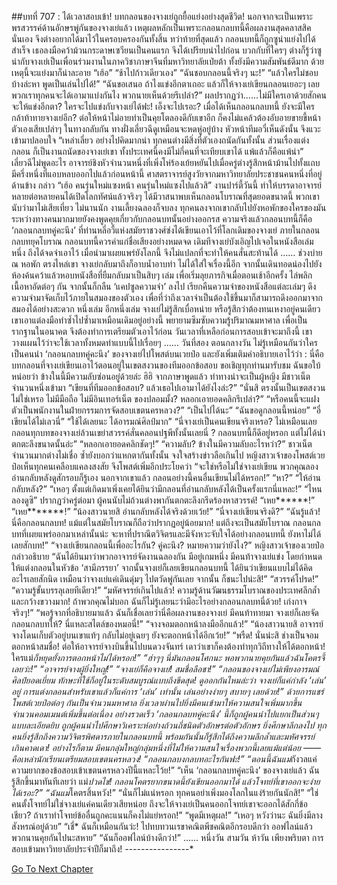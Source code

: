 ##บทที่ 707 : ได้เวลาสอบเข้า!
บทกลอนของจางเย่ถูกยื้อแย่งอย่างสุดชีวิต! นอกจากจะเป็นเพราะพรสวรรค์ด้านอักษรพู่กันของจางเย่แล้ว เหตุผลหลักเป็นเพราะกลอนกลบทนี้คือผลงานสุดคลาสสิคนั่นเอง จึงต่างอยากได้มาไว้ในครอบครองกันทั้งสิ้น ทว่าท้ายที่สุดแล้ว กลอนบทนี้ก็ถูกซูน่าแย่งไปได้สำเร็จ เธอลงมือคว้าม้วนกระดาษเซวียนเป็นคนแรก จึงได้เปรียบนำไปก่อน บวกกับที่ใครๆ ต่างก็รู้ว่าซูน่ากับจางเย่เป็นเพื่อนร่วมงานในภาควิชาภาษาจีนที่มหาวิทยาลัยเป่ยต้า ทั้งยังมีความสัมพันธ์ดีมาก ด้วยเหตุนี้จะแย่งมาก็น่าละอาย
“เฮ้อ”
“ช้าไปก้าวเดียวเอง”
“ฉันชอบกลอนนี้จริงๆ นะ!”
“แล้วใครไม่ชอบบ้างล่ะหา พูดเป็นเล่นไปได้!”
“ฉันขอเสนอ ถ้าไงแข่งอีกตาเถอะ แล้วก็ให้จางเย่เขียนกลอนเยอะๆ เลย พวกเราทุกคนจะได้เอามาแบ่งกันไง พวกนายเห็นด้วยรึเปล่า?”
ผลปรากฏว่า…...ไม่มีใครเอาด้วยสักคน
จะให้แข่งอีกตา? ใครจะไปแข่งกับจางเย่ได้ฟะ! เอ็งจะไปเรอะ?
เมื่อได้เห็นกลอนกลบทนี้ ยังจะมีใครกล้าท้าทายจางเย่อีก? ต่อให้หน้าไม่อายทำเป็นคุยโตลองดีกับเขาอีก ก็คงไม่แคล้วต้องอับอายขายขี้หน้าตัวเองเสียเปล่าๆ
ในทางกลับกัน ทางฝั่งเลี่ยวฉีดูเหมือนจะหดหู่อยู่บ้าง
หัวหน้าทีมอวี๋เห็นดังนั้น จึงแวะเข้ามาปลอบใจ “เหล่าเลี่ยว อย่างไปคิดมากน่า ทุกคนต่างมีสิ่งที่ตัวเองถนัดกันทั้งนั้น ส่วนเรื่องแต่งกลอน ก็เป็นงานถนัดของจางเย่เขา ทั้งประเทศนี้คงมีไม่กี่คนที่จะเทียบเขาได้ แพ้แล้วก็คือแพ้น่า”
เลี่ยวฉีไม่พูดอะไร
อาจารย์ชิงหัวจำนวนหนึ่งที่เพิ่งโห่ร้องเย้ยหยันไปเมื่อครู่ต่างรู้สึกหน้าม้านไปทั้งแถบ มีครึ่งหนึ่งที่แอบหลบออกไปแล้วก่อนหน้านี้
ศาสตราจารย์สูงวัยจากมหาวิทยาลัยประชาชนคนหนึ่งที่อยู่ด้านข้าง กล่าว “เฮ้อ คนรุ่นใหม่แซงหน้า คนรุ่นใหม่แซงไปแล้วสิ”
งานปาร์ตี้วันนี้ ทำให้บรรดาอาจารย์หลายต่อหลายคนได้เปิดโลกทัศน์แล้วจริงๆ ได้มีวาสนาพบเห็นกลอนโบราณที่สุดยอดขนาดนี้ พวกเขานับว่ามาไม่เสียเที่ยว
ไม่นานนัก งานเลี้ยงฉลองก็จบลง
ทุกคนลงจากเขากลับไปยังหอพักของใครของมัน ระหว่างทางคนมากมายยังคงพูดคุยเกี่ยวกับกลอนบทนั้นอย่างออกรส
ความจริงแล้วกลอนบทนี้ก็คือ ‘กลอนกลบทคู่คะนึง’ ที่ท่านหลี่อวี้แห่งสมัยราชวงศ์ซ่งได้เขียนเอาไว้ที่โลกเดิมของจางเย่ ภายในกลอนกลบทยุคโบราณ กลอนบทนี้ควรค่าแก่ชื่อเสียงอย่างหมดจด เดิมทีจางเย่บังเอิญไปเจอในหนังสือเล่มหนึ่ง ถึงได้จดจำเอาไว้ เมื่อนำมาเผยแพร่ยังโลกนี้ จึงไม่แปลกที่จะทำให้คนสั่นสะท้านได้
……
ช่วงบ่าย
ณ หอพัก ตรงไหล่เขา
จางเย่กลับมาถึงก็อาบน้ำอาบท่า ไม่ได้ใส่ใจเรื่องนี้อีก จากนั้นเดินทอดน่องไปยังห้องค้นคว้าแล้วหอบหนังสือที่ยืมกลับมาเป็นสิบๆ เล่ม เพื่อเริ่มลุยภารกิจเมื่อตอนเช้าอีกครั้ง ไล่พลิกเนื้อหาอัดต่อๆ กัน จากนั้นก็กลืน ‘แคปซูลความจำ’ ลงไป เรียกคืนความจำของหนังสือแต่ละเล่มๆ ดึงความจำมาจัดเก็บไว้ภายในสมองของตัวเอง เพื่อที่ว่าถึงเวลาจำเป็นต้องใช้ขึ้นมาก็สามารถดึงออกมาจากสมองได้อย่างสะดวก
หนึ่งเล่ม
อีกหนึ่งเล่ม
จางเย่ไม่รู้สึกเบื่อหน่าย หรือรู้สึกว่าต้องทนเหงาอยู่คนเดียว เขาเอาแต่ลงมือทำซ้ำไปซ้ำมาเหมือนเดิมอยู่อย่างนี้ พยายามซึมซับความรู้ปริมาณมหาศาล เพื่อเป็นรากฐานในอนาคต จึงต้องทำการเตรียมตัวเอาไว้ก่อน วันเวลาที่เหลือก่อนการสอบเข้าจะมาถึงนี้ เขาวางแผนไว้ว่าจะใช้เวลาทั้งหมดทำแบบนี้ไปเรื่อยๆ
……
วันที่สอง
ตอนกลางวัน
ไม่รู้เหมือนกันว่าใครเป็นคนนำ ‘กลอนกลบทคู่คะนึง’ ของจางเย่ไปโพสต์บนเวยป๋อ และยังเพิ่มเติมคำอธิบายเอาไว้ว่า : นี่คือบทกลอนที่จางเย่เขียนเอาไว้ตอนอยู่ในเขตสงวนของทีมออกข้อสอบ ขอเชิญทุกท่านมารับชม ฉันขอใบ้หน่อยว่า ข้างในนี้มีความลับซ่อนอยู่ด้วยล่ะ ฮิฮิ
จากภาษาพูดแล้ว ท่าทางน่าจะเป็นผู้หญิง
มีชาวเน็ตจำนวนหนึ่งเข้ามา
“เขียนที่ทีมออกข้อสอบ? แล้วเธอไปเอามาได้ยังไงล่ะ?”
“นั่นสิ ตรงนั้นเป็นเขตสงวนไม่ใช่เหรอ ไม่มีมือถือ ไม่มีอินเทอร์เน็ต ของปลอมมั้ง? หลอกเอายอดคลิกรึเปล่า?”
“หรือคนนี้จะแฝงตัวเป็นพนักงานในฝ่ายกรรมการจัดสอบเขตนครหลวง?”
“เป็นไปได้นะ”
“ฉันขอดูกลอนนี้หน่อย”
“อี๋ เขียนได้ไม่เลวนี่”
“ใช้ได้เลยนะ ได้อารมณ์ศิลป์มาก”
“นี่จางเย่เป็นคนเขียนจริงเหรอ? ไม่เหมือนเลย กลอนทุกบทของจางเย่ล้วนเขย่าสวรรค์สั่นคลอนปฐพีทั้งนั้นเลยนี่ ? กลอนบทนี้ก็ดีอยู่หรอก แต่ไม่ได้น่าตกตะลึงขนาดนั้นอ่ะ”
“หลอกเอายอดคลิกชัดๆ!”
“ความลับ? ข้างในมีความลับอะไรหว่า?”
ชาวเน็ตจำนวนมากต่างไม่เชื่อ ซ้ำยังบอกว่าแหกตากันทั้งนั้น จงใจสร้างข่าวลือเกินไป
หญิงสาวเจ้าของโพสต์เวยป๋อเห็นทุกคนเคลือบแคลงสงสัย จึงโพสต์เพิ่มอีกประโยคว่า “จะใช่หรือไม่ใช่จางเย่เขียน พวกคุณลองอ่านกลับหลังดูสักรอบก็รู้เอง นอกจากเขาแล้ว กลอนอย่างนี้คนอื่นเขียนไม่ได้หรอก!”
“หา?”
“ให้อ่านกลับหลัง?”
“เหอๆ ตั้งแต่เกิดมาเพิ่งเคยได้ยินว่ามีกลอนที่อ่านกลับหลังได้เป็นครั้งแรกนี่แหละ!”
“ไหนลองดูซิ”
ปรากฏว่าครู่ต่อมา ผู้คนนับไม่ถ้วนต่างพากันตกตะลึงกรีดร้องหาสวรรค์!
“เหย******!”
“เหย*******!”
“น้องสาวนายสิ อ่านกลับหลังได้จริงด้วยเว้ย!”
“นี่จางเย่เขียนจริงดิ?”
“ฉันรู้แล้ว! นี่คือกลอนกลบท! แม้แต่ในสมัยโบราณก็ถือว่าปรากฏอยู่น้อยมาก! แต่ถึงจะเป็นสมัยโบราณ กลอนกลบทที่เผยแพร่ออกมาเหล่านั้นน่ะ จะหาที่ปราณีตวิจิตรและมีจังหวะจับใจได้อย่างกลอนบทนี้ ยังหาไม่ได้เลยสักบท!”
“จางเย่เขียนกลอนนี้เพื่ออะไรกัน? คู่คะนึง? หมายความว่ายังไง?”
หญิงสาวเจ้าของเวยป๋อกล่าวอธิบาย “ฉันได้ยินมาว่าพวกอาจารย์จัดงานฉลองกัน มีอยู่เกมหนึ่ง มีคนท้าจางเย่แข่ง โดยกำหนดให้แต่งกลอนในหัวข้อ ‘สามีภรรยา’ จากนั้นจางเย่ก็เลยเขียนกลอนบทนี้ ได้ยินว่าเขียนแบบไม่ได้คิดอะไรเลยสักนิด เหมือนว่าจางเย่แค่เดินดุ่มๆ ไปตวัดพู่กันเลย จากนั้น ก็ชนะไปน่ะสิ!”
“สวรรค์โปรด!”
“ความรู้ขั้นบรรลุเลยทีเดียว!”
“มหัศจรรย์เกินไปแล้ว! ความรู้ด้านวัฒนธรรมโบราณของประเทศลึกล้ำและกว้างขวางมาก! ถ้าพวกคุณไม่บอก ฉันก็ไม่รู้เลยนะว่ามีอะไรอย่างกลอนกลบทนี่ด้วย! เก่งกาจจริงๆ!”
“พอรู้จากที่อธิบายมาแล้ว ฉันก็เชื่อเลยว่านี่คือผลงานของจางเย่ มีคนท้าทายมา จางเย่ก็เลยจัดกลอนกลบทให้? นี่แหละสไตล์ของหมอนี่!”
“จางจอมตอกหน้าลงมืออีกแล้ว!”
“น้องสาวนายสิ อาจารย์จางโดนเก็บตัวอยู่บนเขาแท้ๆ กลับไม่อยู่เฉยๆ ยังจะตอกหน้าได้อีกเว้ย!”
“พรืด! นั่นน่ะสิ ช่างเป็นจอมตอกหน้าสมชื่อ! ต่อให้อาจารย์จางบินขึ้นไปบนดวงจันทร์ เดาว่าเขาก็คงต้องทำทุกวิถีทางให้ได้ตอกหน้า! ใครแม่*ก็หยุดยั้งการตอกหน้าไม่ได้หรอก!”
“ฮ่าๆๆ นี่มันกลอนโศกนะ พอพวกนายคุยกันแล้วฉันโคตรจี้เลยว่ะ!”
“อาจารย์จางผู้ยิ่งใหญ่!”
“จางเย่ก็คือจางเย่! สมชื่อลือชา!”
“กลอนของจางเย่ไม่เพียงอารมณ์ศิลป์ยอดเยี่ยม ทักษะที่ใช้ก็อยู่ในระดับสมบูรณ์แบบถึงขีดสุด! ดูออกกันไหมล่ะว่า จางเย่ก็แค่กำลัง ‘เล่น’ อยู่ การแต่งกลอนสำหรับเขาแล้วก็แค่การ ‘เล่น’ เท่านั้น เล่นอย่างง่ายๆ สบายๆ เลยด้วย!”
ด้วยการแชร์โพสต์เวยป๋อต่อๆ กันเป็นจำนวนมหาศาล ยิ่งเวลาผ่านไปยิ่งมีคนเข้ามาให้ความสนใจเพิ่มมากขึ้น จำนวนคอมเมนต์เพิ่มขึ้นต่อเนื่อง อย่างรวดเร็ว ‘กลอนกลบทคู่คะนึง’ นี้ก็ถูกผู้คนนำไปแยกเป็นส่วนๆ แบบละเอียดยิบ ถูกผู้คนนำไปศึกษาวิเคราะห์อย่างถ้วนถี่ชนิดตัวอักษรต่อตัวอักษร ยิ่งศึกษาลึกลงไป ทุกคนยิ่งรู้สึกถึงความวิจิตรพิศดารภายในกลอนบทนี้ พร้อมกันนั้นก็รู้สึกได้ถึงความลึกล้ำและมหัศจรรย์เกินคาดเดา!
อย่างไรก็ตาม มีคนกลุ่มใหญ่กลุ่มหนึ่งที่ไม่ให้ความสนใจเรื่องพวกนี้เลยแม้แต่น้อย
—— คือเหล่านักเรียนเตรียมสอบเขตนครหลวง!
“กลอนกลบงกลบทอะไรกันฟะ!”
“ตอนนี้ฉันแม่*กังวลแค่ความยากของข้อสอบเข้าเขตนครหลวงปีนี้แหละโว้ย!”
“เห็น ‘กลอนกลบทคู่คะนึง’ ของจางเย่แล้ว ฉันรู้สึกขึ้นมาทันทีเลยว่า แม่*ปวดไข่! กลอนโคตรยากขนาดนี้ยังเขียนออกมาได้ แล้วโจทย์ที่เขาออกจะง่ายได้เรอะ?”
“ฉันแม่*โคตรสิ้นหวัง!”
“นั่นก็ไม่แน่หรอก ทุกคนอย่าเพิ่งมองโลกในแง่ร้ายกันนักสิ!”
“ใช่ คนตั้งโจทย์ไม่ใช่จางเย่แค่คนเดียวเสียหน่อย ถึงจะให้จางเย่เป็นคนออกโจทย์เขาจะออกได้สักกี่ข้อเชียว? ถ้าเราทำโจทย์ข้ออื่นถูกคะแนนก็คงไม่แย่หรอก!”
“พูดมีเหตุผล!”
“เหอๆ หวังว่านะ ฉันยิ่งมีลางสังหรณ์อยู่ด้วย”
“เชี่* ฉันก็เหมือนกันว่ะ! ไปทบทวนเรขาคณิตพีชคณิตอีกรอบดีกว่า ออฟไลน์แล้ว พวกนานคุยกันไปนะสหาย”
“ฉันก็ออฟไลน์บ้างดีกว่า!”
……
หนึ่งวัน
สามวัน
ห้าวัน
เพียงพริบตา การสอบเข้ามหาวิทยาลัยประจำปีก็มาถึง!
*-*-*-*-*-*-*-*-*-*-*-*-*-*-*-*-*


[Go To Next Chapter]( ./8.md)